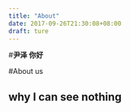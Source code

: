 ```yaml
---
title: "About"
date: 2017-09-26T21:30:08+08:00
draft: ture
---
```


#**尹泽 你好**

#About us  
## why I can see nothing 
